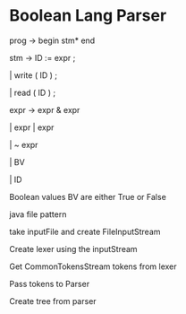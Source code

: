 # Boolean Lang Parser

prog → begin stm* end

stm → ID := expr ;

| write ( ID ) ;

| read ( ID ) ;

expr → expr & expr

| expr | expr 

| ~ expr

| BV

| ID

Boolean values BV are either True or False

java file pattern

take inputFile and create FileInputStream

Create lexer using the inputStream

Get CommonTokensStream tokens from lexer

Pass tokens to Parser

Create tree from parser